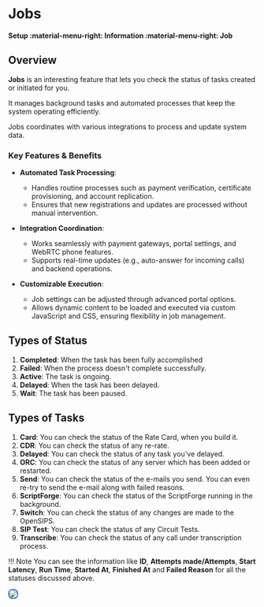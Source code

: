 # Jobs

**Setup :material-menu-right: Information :material-menu-right: Job**

## Overview

**Jobs** is an interesting feature that lets you check the status of tasks created or initiated for you.

 It manages background tasks and automated processes that keep the system operating efficiently.

Jobs coordinates with various integrations to process and update system data.

### Key Features & Benefits

+ **Automated Task Processing**:
    + Handles routine processes such as payment verification, certificate provisioning, and account replication.
    + Ensures that new registrations and updates are processed without manual intervention.

+ **Integration Coordination**:
    + Works seamlessly with payment gateways, portal settings, and WebRTC phone features.
    + Supports real-time updates (e.g., auto-answer for incoming calls) and backend operations.

+ **Customizable Execution**:
    + Job settings can be adjusted through advanced portal options.
    + Allows dynamic content to be loaded and executed via custom JavaScript and CSS, ensuring flexibility in job management.

## Types of Status

1. **Completed**: When the task has been fully accomplished
2. **Failed**: When the process doesn't complete successfully.
3. **Active**: The task is ongoing.
4. **Delayed**: When the task has been delayed.
5. **Wait**: The task has been paused.

## Types of Tasks

1. **Card**: You can check the status of the Rate Card, when you build it.
2. **CDR**: You can check the status of any re-rate.
3. **Delayed**: You can check the status of any task you've delayed.
4. **ORC**: You can check the status of any server which has been added or restarted.
5. **Send**: You can check the status of the e-mails you send. You can even re-try to send the e-mail along with failed reasons.
6. **ScriptForge**: You can check the status of the ScriptForge running in the background.
7. **Switch**: You can check the status of any changes are made to the OpenSIPS.
8. **SIP Test**: You can check the status of any Circuit Tests.
9. **Transcribe**: You can check the status of any call under transcription process.

!!! Note
    You can see the information like **ID**, **Attempts made/Attempts**, **Start Latency**, **Run Time**, **Started At**, **Finished At** and **Failed Reason** for all the statuses discussed above.

<img src= "/setup/img/job1.png" style="border: 2px solid #4472C4; border-radius: 8px;">
